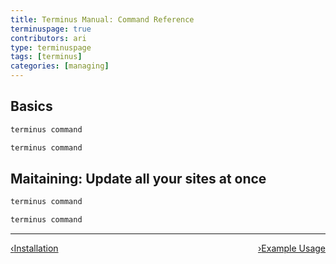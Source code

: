 ```yaml
---
title: Terminus Manual: Command Reference
terminuspage: true
contributors: ari
type: terminuspage
tags: [terminus]
categories: [managing]
---
```

## Basics
```bash
terminus command
```
```bash
terminus command
```
## Maitaining: Update all your sites at once
```bash
terminus command
```
```bash
terminus command
```
<div class="terminus-pager">
  <hr>
      <a style="float:left;" href="/docs/terminus/install"><span class="terminus-pager-lsaquo">&lsaquo;</span>Installation</a>
      <a style="float:right;" href="/docs/terminus/examples"><span class="terminus-pager-rsaquo">&rsaquo;</span>Example Usage</a>
</div>
